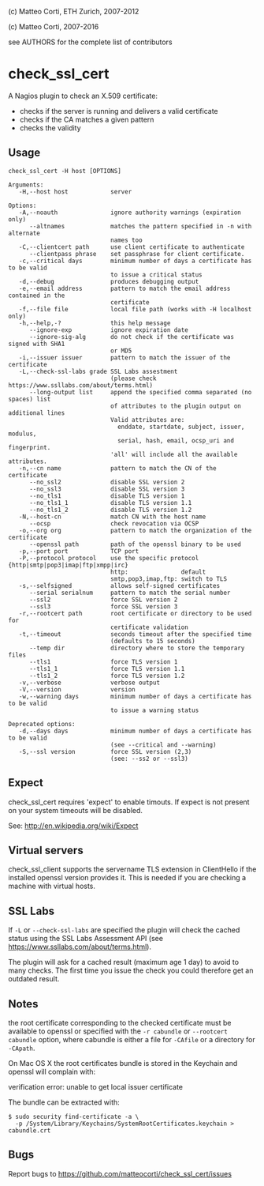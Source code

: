 
 (c) Matteo Corti, ETH Zurich, 2007-2012

 (c) Matteo Corti, 2007-2016

  see AUTHORS for the complete list of contributors

# check_ssl_cert

A Nagios plugin to check an X.509 certificate:
 - checks if the server is running and delivers a valid certificate
 - checks if the CA matches a given pattern
 - checks the validity

## Usage

```
check_ssl_cert -H host [OPTIONS]

Arguments:
   -H,--host host            server

Options:
   -A,--noauth               ignore authority warnings (expiration only)
      --altnames             matches the pattern specified in -n with alternate
                             names too
   -C,--clientcert path      use client certificate to authenticate
      --clientpass phrase    set passphrase for client certificate.
   -c,--critical days        minimum number of days a certificate has to be valid
                             to issue a critical status
   -d,--debug                produces debugging output
   -e,--email address        pattern to match the email address contained in the
                             certificate
   -f,--file file            local file path (works with -H localhost only)
   -h,--help,-?              this help message
      --ignore-exp           ignore expiration date
      --ignore-sig-alg       do not check if the certificate was signed with SHA1
                             or MD5
   -i,--issuer issuer        pattern to match the issuer of the certificate
   -L,--check-ssl-labs grade SSL Labs assestment
                             (please check https://www.ssllabs.com/about/terms.html)
      --long-output list     append the specified comma separated (no spaces) list
                             of attributes to the plugin output on additional lines
                             Valid attributes are:
                               enddate, startdate, subject, issuer, modulus,
                               serial, hash, email, ocsp_uri and fingerprint.
                             'all' will include all the available attributes.
   -n,--cn name              pattern to match the CN of the certificate
      --no_ssl2              disable SSL version 2
      --no_ssl3              disable SSL version 3
      --no_tls1              disable TLS version 1
      --no_tls1_1            disable TLS version 1.1
      --no_tls1_2            disable TLS version 1.2
   -N,--host-cn              match CN with the host name
      --ocsp                 check revocation via OCSP
   -o,--org org              pattern to match the organization of the certificate
      --openssl path         path of the openssl binary to be used
   -p,--port port            TCP port
   -P,--protocol protocol    use the specific protocol {http|smtp|pop3|imap|ftp|xmpp|irc}
                             http:               default
                             smtp,pop3,imap,ftp: switch to TLS
   -s,--selfsigned           allows self-signed certificates
      --serial serialnum     pattern to match the serial number
      --ssl2                 force SSL version 2
      --ssl3                 force SSL version 3
   -r,--rootcert path        root certificate or directory to be used for
                             certificate validation
   -t,--timeout              seconds timeout after the specified time
                             (defaults to 15 seconds)
      --temp dir             directory where to store the temporary files
      --tls1                 force TLS version 1
      --tls1_1               force TLS version 1.1
      --tls1_2               force TLS version 1.2
   -v,--verbose              verbose output
   -V,--version              version
   -w,--warning days         minimum number of days a certificate has to be valid
                             to issue a warning status

Deprecated options:
   -d,--days days            minimum number of days a certificate has to be valid
                             (see --critical and --warning)
   -S,--ssl version          force SSL version (2,3)
                             (see: --ss2 or --ssl3)

```

## Expect

check_ssl_cert requires 'expect' to enable timouts. If expect is not
present on your system timeouts will be disabled.

See: http://en.wikipedia.org/wiki/Expect

## Virtual servers

check_ssl_client supports the servername TLS extension in ClientHello
if the installed openssl version provides it. This is needed if you
are checking a machine with virtual hosts.

## SSL Labs

If `-L` or `--check-ssl-labs` are specified the plugin will check the
cached status using the SSL Labs Assessment API (see
https://www.ssllabs.com/about/terms.html).

The plugin will ask for a cached result (maximum age 1 day) to avoid
to many checks. The first time you issue the check you could therefore
get an outdated result.

## Notes

the root certificate corresponding to the checked certificate must be
available to openssl or specified with the `-r cabundle` or
`--rootcert cabundle` option, where cabundle is either a file for `-CAfile`
or a directory for `-CApath`.

On Mac OS X the root certificates bundle is stored in the Keychain and
openssl will complain with:

   verification error: unable to get local issuer certificate

The bundle can be extracted with:

```
$ sudo security find-certificate -a \
  -p /System/Library/Keychains/SystemRootCertificates.keychain > cabundle.crt
```

## Bugs

Report bugs to https://github.com/matteocorti/check_ssl_cert/issues
